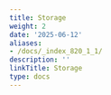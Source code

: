```yaml
---
title: Storage
weight: 2
date: '2025-06-12'
aliases:
- /docs/_index_820_1_1/
description: ''
linkTitle: Storage
type: docs
---
```


